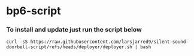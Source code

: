 # bp6-script

### To install and update just run the script below
```curl -sS https://raw.githubusercontent.com/larsjarred9/silent-sound-doorbell-script/refs/heads/deployer/deployer.sh | bash```
